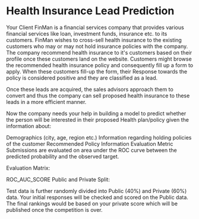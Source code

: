 

# Health Insurance Lead Prediction

Your Client FinMan is a financial services company that provides various financial services like loan, investment funds, insurance etc. to its customers. FinMan wishes to cross-sell health insurance to the existing customers who may or may not hold insurance policies with the company. The company recommend health insurance to it's customers based on their profile once these customers land on the website. Customers might browse the recommended health insurance policy and consequently fill up a form to apply. When these customers fill-up the form, their Response towards the policy is considered positive and they are classified as a lead.

Once these leads are acquired, the sales advisors approach them to convert and thus the company can sell proposed health insurance to these leads in a more efficient manner.

Now the company needs your help in building a model to predict whether the person will be interested in their proposed Health plan/policy given the information about:

Demographics (city, age, region etc.) Information regarding holding policies of the customer Recommended Policy Information Evaluation Metric Submissions are evaluated on area under the ROC curve between the predicted probability and the observed target.

Evaluation Matrix:

ROC_AUC_SCORE
Public and Private Split:

Test data is further randomly divided into Public (40%) and Private (60%) data. Your initial responses will be checked and scored on the Public data. The final rankings would be based on your private score which will be published once the competition is over.
